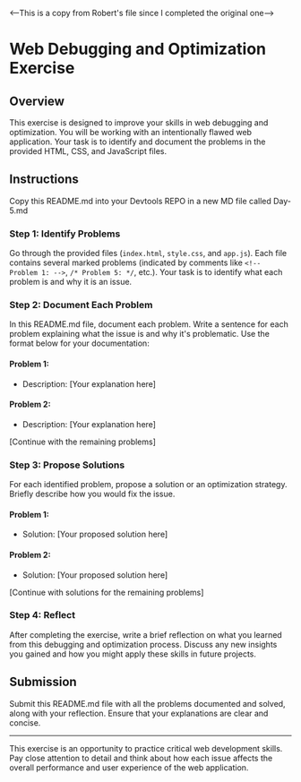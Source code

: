 <--This is a copy from Robert's file since I completed the original one-->
# Web Debugging and Optimization Exercise

## Overview

This exercise is designed to improve your skills in web debugging and optimization. You will be working with an intentionally flawed web application. Your task is to identify and document the problems in the provided HTML, CSS, and JavaScript files.

## Instructions

Copy this README.md into your Devtools REPO in a new MD file called Day-5.md

### Step 1: Identify Problems

Go through the provided files (`index.html`, `style.css`, and `app.js`). Each file contains several marked problems (indicated by comments like `<!-- Problem 1: -->`, `/* Problem 5: */`, etc.). Your task is to identify what each problem is and why it is an issue.

### Step 2: Document Each Problem

In this README.md file, document each problem. Write a sentence for each problem explaining what the issue is and why it's problematic. Use the format below for your documentation:

#### Problem 1:

- Description: [Your explanation here]

#### Problem 2:

- Description: [Your explanation here]

[Continue with the remaining problems]

### Step 3: Propose Solutions

For each identified problem, propose a solution or an optimization strategy. Briefly describe how you would fix the issue.

#### Problem 1:

- Solution: [Your proposed solution here]

#### Problem 2:

- Solution: [Your proposed solution here]

[Continue with solutions for the remaining problems]

### Step 4: Reflect

After completing the exercise, write a brief reflection on what you learned from this debugging and optimization process. Discuss any new insights you gained and how you might apply these skills in future projects.

## Submission

Submit this README.md file with all the problems documented and solved, along with your reflection. Ensure that your explanations are clear and concise.

---

This exercise is an opportunity to practice critical web development skills. Pay close attention to detail and think about how each issue affects the overall performance and user experience of the web application.
